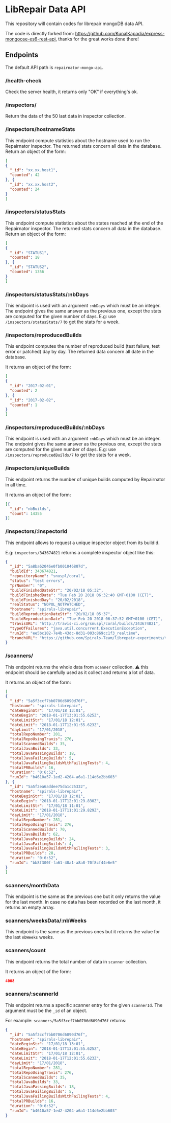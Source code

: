 # LibRepair Data API

This repository will contain codes for librepair mongoDB data API. 

The code is directly forked from: https://github.com/KunalKapadia/express-mongoose-es6-rest-api, thanks for the great works done there!

## Endpoints

The default API path is `repairnator-mongo-api`.

### /health-check

Check the server health, it returns only "OK" if everything's ok.

### /inspectors/

Return the data of the 50 last data in inspector collection. 

### /inspectors/hostnameStats

This endpoint compute statistics about the hostname used to run the Repairnator inspector.
The returned stats concern all data in the database.
Return an object of the form: 

```json
[
{
  "_id": "xx.xx.host1",
  "counted": 42
}, {
  "_id": "xx.xx.host2",
  "counted": 24
}
]
```

### /inspectors/statusStats

This endpoint compute statistics about the states reached at the end of the Repairnator inspector.
The returned stats concern all data in the database.
Return an object of the form: 

```json
[
{
  "_id": "STATUS1",
  "counted": 18
}, {
  "_id": "STATUS2",
  "counted": 1356
}
]
```

### /inspectors/statusStats/:nbDays

This endpoint is used with an argument `:nbDays` which must be an integer.
The endpoint gives the same answer as the previous one, except the stats are computed for the given number of days.
E.g: use `/inspectors/statusStats/7` to get the stats for a week.

### /inspectors/reproducedBuilds

This endpoint computes the number of reproduced build (test failure, test error or patched) day by day. 
The returned data concern all date in the database.

It returns an object of the form:

```json
[
{
  "_id": "2017-02-01",
  "counted": 2
}, {
  "_id": "2017-02-02",
  "counted": 1
}
]
```

### /inspectors/reproducedBuilds/:nbDays

This endpoint is used with an argument `:nbDays` which must be an integer.
The endpoint gives the same answer as the previous one, except the stats are computed for the given number of days.
E.g: use `/inspectors/reproducedBuilds/7` to get the stats for a week.

### /inspectors/uniqueBuilds

This endpoint returns the number of unique builds computed by Repairnator in all time.

It returns an object of the form:

```json
[{
  "_id": "nbBuilds",
  "count": 14355
}]
```

### /inspectors/:inspectorId

This endpoint allows to request a unique inspector object from its buildId.

E.g: `inspectors/343674821` returns a complete inspector object like this:

```json 
{
  "_id": "5a8ba62046e0fb001046807d",
  "buildId": 343674821,
  "repositoryName": "snuspl/coral",
  "status": "test errors",
  "prNumber": "0",
  "buildFinishedDateStr": "20/02/18 05:32",
  "buildFinishedDate": "Tue Feb 20 2018 06:32:40 GMT+0100 (CET)",
  "buildFinishedDay": "20/02/2018",
  "realStatus": "NOPOL_NOTPATCHED",
  "hostname": "spirals-librepair",
  "buildReproductionDateStr": "20/02/18 05:37",
  "buildReproductionDate": "Tue Feb 20 2018 06:37:52 GMT+0100 (CET)",
  "travisURL": "http://travis-ci.org/snuspl/coral/builds/343674821",
  "typeOfFailures": "java.util.concurrent.ExecutionException",
  "runId": "ee5bc102-7e4b-43dc-8d31-003c869cc1f3_realtime",
  "branchURL": "https://github.com/Spirals-Team/librepair-experiments/tree/snuspl-coral-343674821-20180220-053240"
}
```

### /scanners/

This endpoint returns the whole data from `scanner` collection.
:warning: this endpoint should be carefully used as it collect and returns a lot of data.

It returns an object of the form:

```json
[
{
  "_id": "5a5f3ccf7bb0706d6090d76f",
  "hostname": "spirals-librepair",
  "dateBeginStr": "17/01/18 13:01",
  "dateBegin": "2018-01-17T13:01:55.625Z",
  "dateLimitStr": "17/01/18 12:01",
  "dateLimit": "2018-01-17T12:01:55.623Z",
  "dayLimit": "17/01/2018",
  "totalRepoNumber": 281,
  "totalRepoUsingTravis": 276,
  "totalScannedBuilds": 35,
  "totalJavaBuilds": 33,
  "totalJavaPassingBuilds": 18,
  "totalJavaFailingBuilds": 5,
  "totalJavaFailingBuildsWithFailingTests": 4,
  "totalPRBuilds": 16,
  "duration": "0:6:52",
  "runId": "b4610a57-1ed2-4204-a6a1-114d6e2bb603"
}, {
  "_id": "5a5f2ea6addee75da1c25332",
  "hostname": "spirals-librepair",
  "dateBeginStr": "17/01/18 12:01",
  "dateBegin": "2018-01-17T12:01:29.830Z",
  "dateLimitStr": "17/01/18 11:01",
  "dateLimit": "2018-01-17T11:01:29.829Z",
  "dayLimit": "17/01/2018",
  "totalRepoNumber": 281,
  "totalRepoUsingTravis": 276,
  "totalScannedBuilds": 70,
  "totalJavaBuilds": 62,
  "totalJavaPassingBuilds": 24,
  "totalJavaFailingBuilds": 4,
  "totalJavaFailingBuildsWithFailingTests": 3,
  "totalPRBuilds": 28,
  "duration": "0:6:52",
  "runId": "bb8f300f-fa61-48a1-a8a8-70f8cf44e6e5"
}
]
```

### scanners/monthData

This endpoint is the same as the previous one but it only returns the value for the last month.
In case no data has been recorded on the last month, it returns an empty array.

### scanners/weeksData/:nbWeeks

This endpoint is the same as the previous ones but it returns the value for the last `nbWeeks` weeks.

### scanners/count

This endpoint returns the total number of data in `scanner` collection. 

It returns an object of the form:

```json
4008
```

### scanners/:scannerId

This endpoint returns a specific scanner entry for the given `scannerId`. The argument must be the `_id` of an object.

For example: `scanners/5a5f3ccf7bb0706d6090d76f` returns:

```json
{
  "_id": "5a5f3ccf7bb0706d6090d76f",
  "hostname": "spirals-librepair",
  "dateBeginStr": "17/01/18 13:01",
  "dateBegin": "2018-01-17T13:01:55.625Z",
  "dateLimitStr": "17/01/18 12:01",
  "dateLimit": "2018-01-17T12:01:55.623Z",
  "dayLimit": "17/01/2018",
  "totalRepoNumber": 281,
  "totalRepoUsingTravis": 276,
  "totalScannedBuilds": 35,
  "totalJavaBuilds": 33,
  "totalJavaPassingBuilds": 18,
  "totalJavaFailingBuilds": 5,
  "totalJavaFailingBuildsWithFailingTests": 4,
  "totalPRBuilds": 16,
  "duration": "0:6:52",
  "runId": "b4610a57-1ed2-4204-a6a1-114d6e2bb603"
}
```
